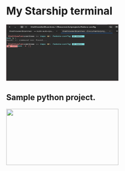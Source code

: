 # My Starship terminal

<img width="300" height="150" src="assets/../../../assets/screenshots/starship%20in%20terminal.png">

## Sample python project.

<img width="300" height="150" src="assets/../../../assets/screenshot/../screenshots/starship->python%20repo.png">


